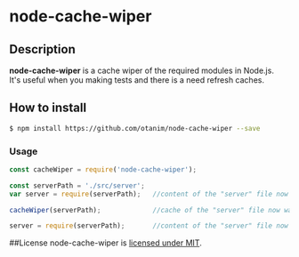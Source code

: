 # node-cache-wiper

## Description
**node-cache-wiper** is a cache wiper of the required modules in Node.js.  
It's useful when you making tests and there is a need refresh caches.


## How to install

```sh
$ npm install https://github.com/otanim/node-cache-wiper --save
```

### Usage

```javascript
const cacheWiper = require('node-cache-wiper');

const serverPath = './src/server';
var server = require(serverPath);   //content of the "server" file now was cached

cacheWiper(serverPath);             //cache of the "server" file now was wiped

server = require(serverPath);       //content of the "server" file now was cached AGAIN
```


##License
node-cache-wiper is [licensed under MIT](https://github.com/otanim/node-cache-wiper/blob/master/LICENSE).

